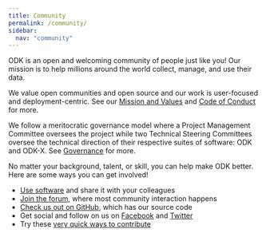 ```yaml
---
title: Community
permalink: /community/
sidebar:
  nav: "community"
---
```


ODK is an open and welcoming community of people just like you! Our mission is to help millions around the world collect, manage, and use their data.

We value open communities and open source and our work is user-focused and deployment-centric. See our [Mission and Values](https://github.com/getodk/governance/blob/master/MISSION-AND-VALUES.md) and [Code of Conduct](https://github.com/getodk/governance/blob/master/CODE-OF-CONDUCT.md) for more.

We follow a meritocratic governance model where a Project Management Committee oversees the project while two Technical Steering Committees oversee the technical direction of their respective suites of software: ODK and ODK-X. See [Governance](/community/governance) for more.

No matter your background, talent, or skill, you can help make ODK better. Here are some ways you can get involved!

 - [Use software](/software) and share it with your colleagues
 - [Join the forum](https://forum.getodk.org), where most community interaction happens
 - [Check us out on GitHub](https://github.com/getodk), which has our source code
 - Get social and follow on us on [Facebook](https://www.facebook.com/getodk) and [Twitter](https://twitter.com/getodk)
 - Try these [very quick ways to contribute](https://forum.getodk.org/t/quick-ways-to-contribute/9633)